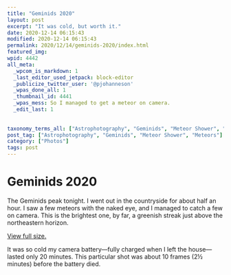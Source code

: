 ```yaml
---
title: "Geminids 2020"
layout: post
excerpt: "It was cold, but worth it."
date: 2020-12-14 06:15:43
modified: 2020-12-14 06:15:43
permalink: 2020/12/14/geminids-2020/index.html
featured_img: 
wpid: 4442
all_meta: 
  _wpcom_is_markdown: 1
  _last_editor_used_jetpack: block-editor
  _publicize_twitter_user: '@pjohanneson'
  _wpas_done_all: 1
  _thumbnail_id: 4441
  _wpas_mess: So I managed to get a meteor on camera.
  _edit_last: 1
  
  
taxonomy_terms_all: ["Astrophotography", "Geminids", "Meteor Shower", "Meteors", "Photos"]
post_tag: ["Astrophotography", "Geminids", "Meteor Shower", "Meteors"]
category: ["Photos"]
tags: post
---
```


# Geminids 2020

The Geminids peak tonight. I went out in the countryside for about half an hour. I saw a few meteors with the naked eye, and I managed to catch a few on camera. This is the brightest one, by far, a greenish streak just above the northeastern horizon.

[View full size.](https://patrickjohanneson.com/wp-content/uploads/2020/12/IMG_8903-2000.jpg)

It was so cold my camera battery—fully charged when I left the house—lasted only 20 minutes. This particular shot was about 10 frames (2½ minutes) before the battery died.